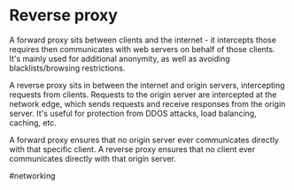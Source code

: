 # Reverse proxy

A forward proxy sits between clients and the internet - it intercepts those requires then communicates with web servers on behalf of those clients. It's mainly used for additional anonymity, as well as avoiding blacklists/browsing restrictions.

A reverse proxy sits in between the internet and origin servers, intercepting requests from clients. Requests to the origin server are intercepted at the network edge, which sends requests and receive responses from the origin server. It's useful for protection from DDOS attacks, load balancing, caching, etc.

A forward proxy ensures that no origin server ever communicates directly with that specific client. A reverse proxy ensures that no client ever communicates directly with that origin server.

#networking